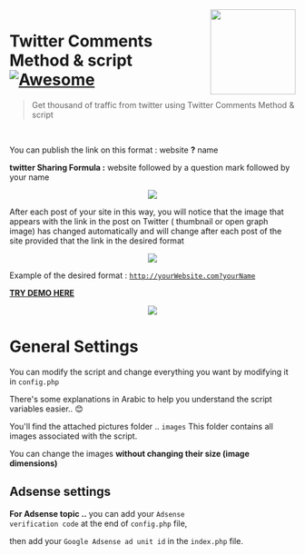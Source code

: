 
<img width="150px" src="https://www.re-skinning.com/img/logo.png" align="right" />

# Twitter Comments Method & script [![Awesome](https://cdn.rawgit.com/sindresorhus/awesome/d7305f38d29fed78fa85652e3a63e154dd8e8829/media/badge.svg)](https://re-skinning.com)
> Get thousand of traffic from twitter using Twitter Comments Method & script

<br>

You can publish the link on this format : website <b>?</b> name 

<strong>twitter Sharing Formula :</strong> website followed by a question mark followed by your name 

<center><img src="https://www.re-skinning.com/download/share.png" align="center" /></center>

After each post of your site in this way, you will notice that the image that appears with the link in the post on Twitter ( thumbnail or open graph image) has changed automatically and will change after each post of the site provided that the link in the desired format

<center><img src="https://www.re-skinning.com/download/card.png" align="auto" /></center>

Example of the desired format : <code>http://yourWebsite.com?yourName</code>



<b><a href="http://twitter.orgfree.com" >TRY DEMO HERE</a></b>

<center><img src="https://www.re-skinning.com/download/twitter_script.png" align="center" /></center>





<h1>General Settings</h1>

You can modify the script and change everything you want by modifying it in <code>config.php</code>

There's some explanations in Arabic to help you understand the script variables easier.. :blush:


You'll find the attached pictures folder .. <code>images</code>
This folder contains all images associated with the script.

You can change the images <strong>without changing their size (image dimensions)</strong>




<h2>Adsense settings</h2>

<b>For Adsense topic ..</b> you can add your <code>Adsense verification code</code> at the end of <code>config.php</code> file, 

then add your <code>Google Adsense ad unit id</code> in the <code>index.php</code> file. 
